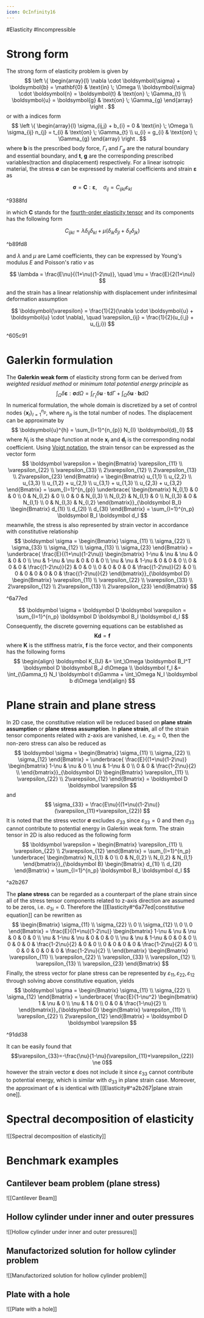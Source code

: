 ```yaml
---
icon: OcInfinity16
---
```


#Elasticity #Incompressible 
# Strong form
The strong form of elasticity problem is given by
$$
\left \{
\begin{array}{l}
\nabla \cdot \boldsymbol{\sigma} + \boldsymbol{b} = \mathbf{0} & \text{in} \; \Omega \\
\boldsymbol{\sigma} \cdot \boldsymbol{n} = \boldsymbol{t} & \text{on} \; \Gamma_{t} \\
\boldsymbol{u} = \boldsymbol{g} & \text{on} \; \Gamma_{g}
\end{array} \right .
$$
or with a indices form
$$
\left \{
\begin{array}{l}
\sigma_{ij,j} + b_{i} = 0 & \text{in} \; \Omega \\
\sigma_{ij} n_{j} = t_{i} & \text{on} \; \Gamma_{t} \\
u_{i} = g_{i} & \text{on} \; \Gamma_{g}
\end{array} \right .
$$
where $\boldsymbol b$ is the prescribed body force, $\Gamma_t$ and $\Gamma_g$ are the natural boundary and essential boundary, and $\boldsymbol t$, $\boldsymbol g$ are the corresponding prescribed variables(traction and displacement) respectively. For a linear isotropic material, the stress $\boldsymbol \sigma$ can be expressed by material coefficients and strain $\boldsymbol \varepsilon$ as

$$
\boldsymbol{\sigma} = \boldsymbol{C} : \boldsymbol{\varepsilon}, \quad \sigma_{ij} = C_{ijkl} \varepsilon_{kl}
$$

^9388fd

in which $\boldsymbol C$ stands for the [fourth-order elasticity tensor](https://en.wikipedia.org/wiki/Hooke%27s_law#Linear_elasticity_theory_for_continuous_media) and its components has the following form

$$
C_{ijkl} = \lambda \delta_{ij}\delta_{kl} + \mu (\delta_{ik}\delta_{jl} + \delta_{il}\delta_{jk})
$$

^b89fd8

and $\lambda$ and $\mu$ are Lamé coefficients, they can be expressed by Young's modulus $E$ and Poisson's ratio $\nu$ as

$$
\lambda = \frac{E\nu}{(1+\nu)(1-2\nu)}, \quad \mu = \frac{E}{2(1+\nu)}
$$

and the strain has a linear relationship with displacement under infinitesimal deformation assumption

$$
\boldsymbol{\varepsilon} = \frac{1}{2}(\nabla \cdot \boldsymbol{u} + \boldsymbol{u} \cdot \nabla), \quad
\varepsilon_{ij} = \frac{1}{2}(u_{i,j} + u_{j,i})
$$

^605c91

# Galerkin formulation
The **Galerkin weak form** of elasticity strong form can be derived from *weighted residual method* or *minimum total potential energy principle* as
$$
\int_{\Omega} \delta \boldsymbol \varepsilon : \boldsymbol \sigma d\Omega = \int_{\Gamma_t} \delta \boldsymbol u \cdot \boldsymbol t d\Gamma + \int_\Omega \delta \boldsymbol u \cdot \boldsymbol b d\Omega
$$
In numerical formulation, the whole domain is discretized by a set of control nodes $\{\boldsymbol x_I\}_{I=1}^{n_p}$, where $n_p$ is the total number of nodes. The displacement can be approximate by
$$
\boldsymbol{u}^{h} = \sum_{I=1}^{n_{p}} N_{I} \boldsymbol{d}_{I}
$$
where $N_I$ is the shape function at node $\boldsymbol x_I$ and $\boldsymbol d_I$ is the corresponding nodal coefficient. Using [Voigt notation](https://en.wikipedia.org/wiki/Voigt_notation), the strain tensor can be expressed as the vector form
$$
\boldsymbol \varepsilon =
\begin{Bmatrix}
\varepsilon_{11} \\ \varepsilon_{22} \\ \varepsilon_{33} \\ 2\varepsilon_{12} \\ 2\varepsilon_{13} \\ 2\varepsilon_{23}
\end{Bmatrix} =
\begin{Bmatrix}
u_{1,1} \\ u_{2,2} \\ u_{3,3} \\ u_{1,2} + u_{2,1} \\ u_{3,1} + u_{1,3} \\ u_{2,3} + u_{3,2}
\end{Bmatrix} = \sum_{I=1}^{n_{p}}
\underbrace{
\begin{bmatrix}
N_{I,1} & 0 & 0 \\ 0 & N_{I,2} & 0 \\ 0 & 0 & N_{I,3} \\
N_{I,2} & N_{I,1} & 0 \\ N_{I,3} & 0 & N_{I,1} \\ 0 & N_{I,3} & N_{I,2} 
\end{bmatrix}}_{\boldsymbol B_I}
\begin{Bmatrix}
d_{1I} \\ d_{2I} \\ d_{3I}
\end{Bmatrix} = \sum_{I=1}^{n_p} \boldsymbol B_I \boldsymbol d_I
$$
meanwhile, the stress is also represented by strain vector in accordance with constitutive relationship  
$$
\boldsymbol \sigma =
\begin{Bmatrix}
\sigma_{11} \\ \sigma_{22} \\ \sigma_{33} \\ \sigma_{12} \\ \sigma_{13} \\ \sigma_{23}
\end{Bmatrix} = \underbrace{
\frac{E}{(1+\nu)(1-2\nu)}
\begin{bmatrix}
1-\nu &   \nu &   \nu & 0 & 0 & 0 \\
  \nu & 1-\nu &   \nu & 0 & 0 & 0 \\
  \nu &   \nu & 1-\nu & 0 & 0 & 0 \\
    0 &     0 &     0 & \frac{(1-2\nu)}{2} & 0 & 0 \\
    0 &     0 &     0 & 0 & \frac{(1-2\nu)}{2} & 0 \\
    0 &     0 &     0 & 0 & 0 & \frac{(1-2\nu)}{2}
\end{bmatrix}}_{\boldsymbol D}
\begin{Bmatrix}
\varepsilon_{11} \\ \varepsilon_{22} \\ \varepsilon_{33} \\ 2\varepsilon_{12} \\ 2\varepsilon_{13} \\ 2\varepsilon_{23}
\end{Bmatrix}
$$

^6a77ed

$$
\boldsymbol \sigma = \boldsymbol D \boldsymbol \varepsilon = \sum_{I=1}^{n_p} \boldsymbol D \boldsymbol B_I \boldsymbol d_I
$$
Consequently, the discrete governing equations can be established as
$$
\boldsymbol K \boldsymbol d = \boldsymbol f
$$
where $\boldsymbol K$ is the stiffness matrix, $\boldsymbol f$ is the force vector, and their components has the following forms
$$
\begin{align}
\boldsymbol K_{IJ} &= \int_\Omega \boldsymbol B_I^T \boldsymbol D \boldsymbol B_J d\Omega \\
\boldsymbol f_I &= \int_{\Gamma_t} N_I \boldsymbol t d\Gamma + \int_\Omega N_I \boldsymbol b d\Omega
\end{align}
$$
# Plane strain and plane stress
In 2D case, the constitutive relation will be reduced based on **plane strain assumption** or **plane stress assumption**. In **plane strain**, all of the strain tensor components related with z-axis are vanished, i.e. $\varepsilon_{3i}=0$, then the non-zero stress can also be reduced as
$$
\boldsymbol \sigma =
\begin{Bmatrix}
\sigma_{11} \\ \sigma_{22} \\ \sigma_{12}
\end{Bmatrix} = 
\underbrace{
\frac{E}{(1+\nu)(1-2\nu)}
\begin{bmatrix}
1-\nu &   \nu & 0 \\
  \nu & 1-\nu & 0 \\
    0 &     0 & \frac{1-2\nu}{2} \\
\end{bmatrix}}_{\boldsymbol D}
\begin{Bmatrix}
\varepsilon_{11} \\ \varepsilon_{22} \\ 2\varepsilon_{12}
\end{Bmatrix} = \boldsymbol D \boldsymbol \varepsilon
$$
and
$$
\sigma_{33} = \frac{E\nu}{(1+\nu)(1-2\nu)}(\varepsilon_{11}+\varepsilon_{22})
$$
It is noted that the stress vector $\boldsymbol \sigma$ excludes $\sigma_{33}$ since $\varepsilon_{33}=0$ and then $\sigma_{33}$ cannot contribute to potential energy in Galerkin weak form.
The strain tensor in 2D is also reduced as the following form
$$
\boldsymbol \varepsilon =
\begin{Bmatrix}
\varepsilon_{11} \\ \varepsilon_{22} \\ 2\varepsilon_{12}
\end{Bmatrix} = \sum_{I=1}^{n_p}
\underbrace{
\begin{bmatrix}
N_{I,1} & 0 \\ 0 & N_{I,2} \\ N_{I,2} & N_{I,1}
\end{bmatrix}}_{\boldsymbol B}
\begin{Bmatrix}
d_{1I} \\ d_{2I}
\end{Bmatrix} = \sum_{I=1}^{n_p}
\boldsymbol B_I \boldsymbol d_I
$$

^a2b267

The **plane stress** can be regarded as a counterpart of the plane strain since all of the stress tensor components related to z-axis direction are assumed to be zeros, i.e. $\sigma_{3i}=0$. Therefore the [[Elasticity#^6a77ed|constitutive equation]] can be rewritten as
$$
\begin{Bmatrix}
\sigma_{11} \\ \sigma_{22} \\ 0 \\ \sigma_{12} \\ 0 \\ 0
\end{Bmatrix} =
\frac{E}{(1+\nu)(1-2\nu)}
\begin{bmatrix}
1-\nu &   \nu & \nu & 0 & 0 & 0 \\
  \nu & 1-\nu & \nu & 0 & 0 & 0 \\
  \nu & \nu & 1-\nu & 0 & 0 & 0 \\
    0 &     0 &   0 & \frac{1-2\nu}{2} & 0 & 0 \\
    0 &     0 &   0 & 0 & \frac{1-2\nu}{2} & 0 \\
    0 &     0 &   0 & 0 & 0 & \frac{1-2\nu}{2} \\
\end{bmatrix}
\begin{Bmatrix}
\varepsilon_{11} \\ \varepsilon_{22} \\ \varepsilon_{33} \\ \varepsilon_{12} \\ \varepsilon_{13} \\ \varepsilon_{23}
\end{Bmatrix}
$$
Finally, the stress vector for plane stress can be represented by $\varepsilon_{11},\varepsilon_{22},\varepsilon_{12}$ through solving above constitutive equation, yields
$$
\boldsymbol \sigma =
\begin{Bmatrix}
\sigma_{11} \\ \sigma_{22} \\ \sigma_{12}
\end{Bmatrix} = 
\underbrace{
\frac{E}{1-\nu^2}
\begin{bmatrix}
  1 & \nu & 0 \\
\nu &   1 & 0 \\
    0 &     0 & \frac{1-\nu}{2} \\
\end{bmatrix}}_{\boldsymbol D}
\begin{Bmatrix}
\varepsilon_{11} \\ \varepsilon_{22} \\ 2\varepsilon_{12}
\end{Bmatrix} = \boldsymbol D \boldsymbol \varepsilon
$$

^91dd38

It can be easily found that
$$\varepsilon_{33}=-\frac{\nu}{1-\nu}(\varepsilon_{11}+\varepsilon_{22}) \ne 0$$
however the strain vector $\boldsymbol \varepsilon$ does not include it since $\varepsilon_{33}$ cannot contribute to potential energy, which is similar with $\sigma_{33}$ in plane strain case. Moreover, the approximant of $\boldsymbol \varepsilon$ is identical with [[Elasticity#^a2b267|plane strain one]].
# Spectral decomposition of elasticity
![[Spectral decomposition of elasticity]]
# Benchmark examples

## Cantilever beam problem (plane stress)
![[Cantilever Beam]]
## Hollow cylinder under  inner and outer pressures
![[Hollow cylinder under  inner and outer pressures]]

## Manufactorized solution for hollow cylinder problem
![[Manufactorized solution for hollow cylinder problem]]
## Plate with a hole
![[Plate with a hole]]
